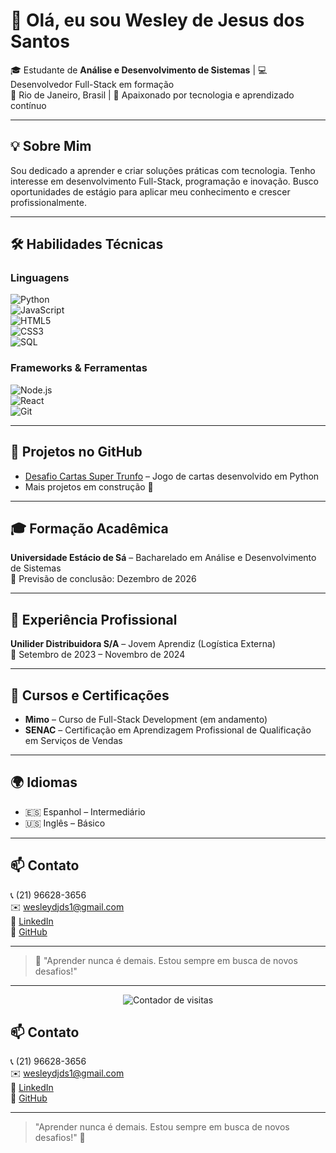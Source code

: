 # 👋 Olá, eu sou **Wesley de Jesus dos Santos**

🎓 Estudante de **Análise e Desenvolvimento de Sistemas** | 💻 Desenvolvedor Full-Stack em formação  
📍 Rio de Janeiro, Brasil | 🚀 Apaixonado por tecnologia e aprendizado contínuo  

---

## 💡 Sobre Mim
Sou dedicado a aprender e criar soluções práticas com tecnologia. Tenho interesse em desenvolvimento Full-Stack, programação e inovação. Busco oportunidades de estágio para aplicar meu conhecimento e crescer profissionalmente.

---

## 🛠️ Habilidades Técnicas

### Linguagens
![Python](https://img.shields.io/badge/Python-3776AB?style=flat-square&logo=python&logoColor=white)  
![JavaScript](https://img.shields.io/badge/JavaScript-F7DF1E?style=flat-square&logo=javascript&logoColor=black)  
![HTML5](https://img.shields.io/badge/HTML5-E34F26?style=flat-square&logo=html5&logoColor=white)  
![CSS3](https://img.shields.io/badge/CSS3-1572B6?style=flat-square&logo=css3&logoColor=white)  
![SQL](https://img.shields.io/badge/SQL-4479A1?style=flat-square&logo=mysql&logoColor=white)

### Frameworks & Ferramentas
![Node.js](https://img.shields.io/badge/Node.js-339933?style=flat-square&logo=node.js&logoColor=white)  
![React](https://img.shields.io/badge/React-20232A?style=flat-square&logo=react&logoColor=61DAFB)  
![Git](https://img.shields.io/badge/Git-F05032?style=flat-square&logo=git&logoColor=white)  

---

## 📂 Projetos no GitHub
- [Desafio Cartas Super Trunfo](https://github.com/wesleydjds1-max/Desafio-Cartas-Super-Trunfo) – Jogo de cartas desenvolvido em Python  
- Mais projetos em construção 🚧  

---

## 🎓 Formação Acadêmica
**Universidade Estácio de Sá** – Bacharelado em Análise e Desenvolvimento de Sistemas  
📅 Previsão de conclusão: Dezembro de 2026  

---

## 💼 Experiência Profissional
**Unilider Distribuidora S/A** – Jovem Aprendiz (Logística Externa)  
📅 Setembro de 2023 – Novembro de 2024  

---

## 🌱 Cursos e Certificações
- **Mimo** – Curso de Full-Stack Development (em andamento)  
- **SENAC** – Certificação em Aprendizagem Profissional de Qualificação em Serviços de Vendas  

---

## 🌍 Idiomas
- 🇪🇸 Espanhol – Intermediário  
- 🇺🇸 Inglês – Básico  

---

## 📫 Contato
📞 (21) 96628-3656  
✉️ [wesleydjds1@gmail.com](mailto:wesleydjds1@gmail.com)  
🔗 [LinkedIn](https://linkedin.com/in/wesley-de-jesus-29a244338)  
🔗 [GitHub](https://github.com/wesleydjds1-max)  

---

> 🚀 "Aprender nunca é demais. Estou sempre em busca de novos desafios!"

---

<p align="center">
  <img src="https://komarev.com/ghpvc/?username=wesleydjds1-max&color=blue" alt="Contador de visitas">
</p>


## 📫 Contato
📞 (21) 96628-3656  
✉️ [wesleydjds1@gmail.com](mailto:wesleydjds1@gmail.com)  
🔗 [LinkedIn](https://linkedin.com/in/wesley-de-jesus-29a244338)  
🔗 [GitHub](https://github.com/wesleydjds1-max)  

---

> "Aprender nunca é demais. Estou sempre em busca de novos desafios!" 🚀
